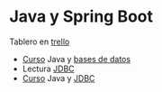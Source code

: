 # Java y Spring Boot

Tablero en [trello](https://trello.com/b/gWJsG18e/g5-formaci%C3%B3n-spring-boot)

- [Curso](https://app.aluracursos.com/course/introduccion-sql-mysql-manipule-consulte-datos)
Java y [bases de datos](./base_de_datos.md)
- Lectura [JDBC](https://www.aluracursos.com/blog/conociendo-el-jdbc)
- [Curso](https://app.aluracursos.com/course/java-jdbc-trabajando-base-datos)
Java y [JDBC](./jdbc.md)
